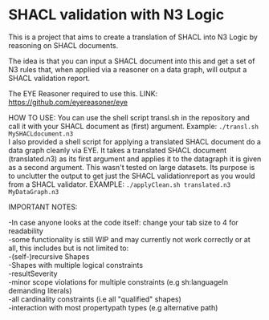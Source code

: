 # SHACL validation with N3 Logic

This is a project that aims to create a translation of SHACL into N3 Logic by reasoning on SHACL documents.

The idea is that you can input a SHACL document into this and get a set of N3 rules that, when applied via a reasoner on a data graph, will output a SHACL validation report.

The EYE Reasoner required to use this.
LINK: https://github.com/eyereasoner/eye

HOW TO USE:
You can use the shell script transl.sh in the repository and call it with your SHACL document as (first) argument.
Example:
```./transl.sh MySHACLdocument.n3```
<br/>
I also provided a shell script for applying a translated SHACL document do a data graph cleanly via EYE.
It takes a translated SHACL document (translated.n3) as its first argument and applies it to the datagraph it is given as a second argument.
This wasn't tested on large datasets. Its purpose is to unclutter the output to get just the SHACL validationreport as you would from a SHACL validator.
EXAMPLE:
```./applyClean.sh translated.n3 MyDataGraph.n3```

IMPORTANT NOTES:

-In case anyone looks at the code itself: change your tab size to 4 for readability <br/>
-some functionality is still WIP and may currently not work correctly or at all, this includes but is not limited to: <br/>
    -(self-)recursive Shapes <br/>
    -Shapes with multiple logical constraints <br/>
    -resultSeverity <br/>
    -minor scope violations for multiple constraints (e.g sh:languageIn demanding literals) <br/>
    -all cardinality constraints (i.e all "qualified" shapes) <br/>
    -interaction with most propertypath types (e.g alternative path) <br/>